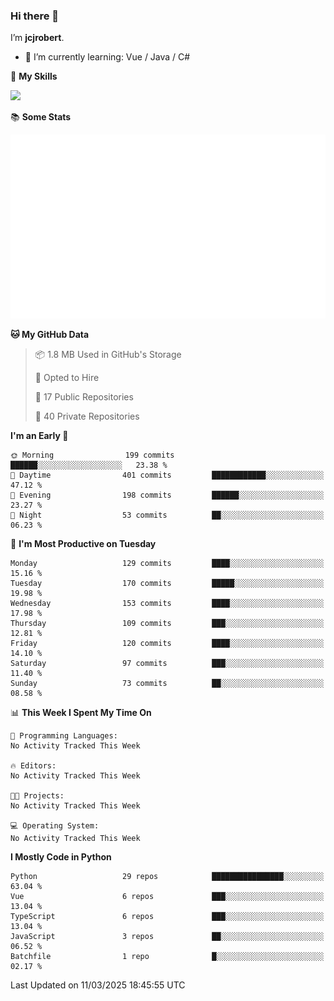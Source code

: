 ### Hi there 👋

I’m **jcjrobert**.

- 🌱 I’m currently learning: Vue / Java / C#

🌟 **My Skills**

![](https://img.shields.io/badge/-Python-3e74a2?style=flat-square&logo=Python&logoColor=fff)

📚 **Some Stats**

![](https://github.com/jcjrobert/github-stats/blob/master/generated/overview.svg)

<!--START_SECTION:waka-->
**🐱 My GitHub Data** 

> 📦 1.8 MB Used in GitHub's Storage 
 > 
> 💼 Opted to Hire
 > 
> 📜 17 Public Repositories 
 > 
> 🔑 40 Private Repositories 
 > 
**I'm an Early 🐤** 

```text
🌞 Morning                199 commits         ██████░░░░░░░░░░░░░░░░░░░   23.38 % 
🌆 Daytime                401 commits         ████████████░░░░░░░░░░░░░   47.12 % 
🌃 Evening                198 commits         ██████░░░░░░░░░░░░░░░░░░░   23.27 % 
🌙 Night                  53 commits          ██░░░░░░░░░░░░░░░░░░░░░░░   06.23 % 
```
📅 **I'm Most Productive on Tuesday** 

```text
Monday                   129 commits         ████░░░░░░░░░░░░░░░░░░░░░   15.16 % 
Tuesday                  170 commits         █████░░░░░░░░░░░░░░░░░░░░   19.98 % 
Wednesday                153 commits         ████░░░░░░░░░░░░░░░░░░░░░   17.98 % 
Thursday                 109 commits         ███░░░░░░░░░░░░░░░░░░░░░░   12.81 % 
Friday                   120 commits         ████░░░░░░░░░░░░░░░░░░░░░   14.10 % 
Saturday                 97 commits          ███░░░░░░░░░░░░░░░░░░░░░░   11.40 % 
Sunday                   73 commits          ██░░░░░░░░░░░░░░░░░░░░░░░   08.58 % 
```


📊 **This Week I Spent My Time On** 

```text
💬 Programming Languages: 
No Activity Tracked This Week

🔥 Editors: 
No Activity Tracked This Week

🐱‍💻 Projects: 
No Activity Tracked This Week

💻 Operating System: 
No Activity Tracked This Week
```

**I Mostly Code in Python** 

```text
Python                   29 repos            ████████████████░░░░░░░░░   63.04 % 
Vue                      6 repos             ███░░░░░░░░░░░░░░░░░░░░░░   13.04 % 
TypeScript               6 repos             ███░░░░░░░░░░░░░░░░░░░░░░   13.04 % 
JavaScript               3 repos             ██░░░░░░░░░░░░░░░░░░░░░░░   06.52 % 
Batchfile                1 repo              █░░░░░░░░░░░░░░░░░░░░░░░░   02.17 % 
```




 Last Updated on 11/03/2025 18:45:55 UTC
<!--END_SECTION:waka-->
